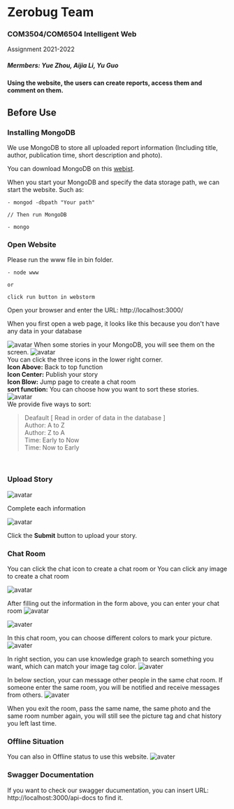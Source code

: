 # Zerobug Team
### COM3504/COM6504 Intelligent Web
Assignment 2021-2022

##### Mermbers: Yue Zhou, Aijia Li, Yu Guo

<b>Using the website, the users can create reports, access them and comment on them. </b>

## Before  Use

### Installing MongoDB
We use MongoDB to store all uploaded report information (Including title, author, publication time, short description and photo).

You can download MongoDB on this [webist](https://www.mongodb.com/try/download/community).


When you start your MongoDB and specify the data storage path, we can start the website.
Such as:
```
- mongod -dbpath "Your path"

// Then run MongoDB

- mongo

```

### Open Website
Please run the www file in bin folder.
```
- node www

or

click run button in webstorm
``` 

Open your browser and enter the URL: http://localhost:3000/

When you first open a web page, it looks like this because you don't have any data in your database

![avatar](./Screenshots/welcome_0.jpg)
When some stories in your MongoDB, you will see them on the screen.
![avatar](./Screenshots/welcome_1.jpg)
<br>
You can click the three icons in the lower right corner.<br>
<b>Icon Above:</b> Back to top function<br>
<b>Icon Center:</b> Publish your story<br>
<b>Icon Blow:</b> Jump page to create a chat room<br>
<b>sort function:</b> You can choose how you want to sort these stories.<br>
![avatar](./Screenshots/sort.jpg)<br>
We provide five ways to sort:<br>
> Deafault [ Read in order of data in the database ]<br>
> Author: A to Z<br>
> Author: Z to A<br>
> Time: Early to Now<br>
> Time: Now to Early<br>

<br>

### Upload Story
![avatar](./Screenshots/uploadStory_0.jpg)

Complete each information

![avatar](./Screenshots/uploadStory_1.jpg)
 
 Click the <b>Submit</b> button to upload your story.

 
 ### Chat Room
 You can click the chat icon to create a chat room 
 or
 You can click any image to create a chat room
 
 ![avatar](./Screenshots/ChatRoom_0.jpg)

 After filling out the information in the form above, you can enter your chat room
![avatar](./Screenshots/ChatRoom_1.jpg)

![avater](./Screenshots/ChatRoom_2.jpg)

In this chat room, you can choose different colors to mark your picture.
![avater](./Screenshots/ChatRoom_markImg.jpg)

In right section, you can use knowledge graph to search something you want, which can match your image tag color.
![avater](./Screenshots/ChatRoom_knowledge.jpg)

In below section, your can message other people in the same chat room.
If someone enter the same room, you will be notified and receive messages from others.
![avater](./Screenshots/ChatRoom_message.jpg)

When you exit the room, pass the same name, the same photo and the same room number again, you will still see the picture tag and chat history you left last time.

 ### Offline Situation
 You can also in Offline status to use this website.
 ![avater](./Screenshots/offline.jpg)

 ### Swagger Documentation
 If you want to check our swagger ducumentation, you can insert URL: http://localhost:3000/api-docs to find it.





